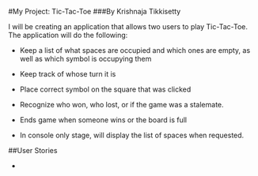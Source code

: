 #My Project: Tic-Tac-Toe
###By Krishnaja Tikkisetty

I will be creating an application that allows two users to play Tic-Tac-Toe. The application will do the following:

- Keep a list of what spaces are occupied and which ones are empty, as well as which symbol is occupying
  them

- Keep track of whose turn it is

- Place correct symbol on the square that was clicked

- Recognize who won, who lost, or if the game was a stalemate.

- Ends game when someone wins or the board is full

- In console only stage, will display the list of spaces when requested.


##User Stories

- 